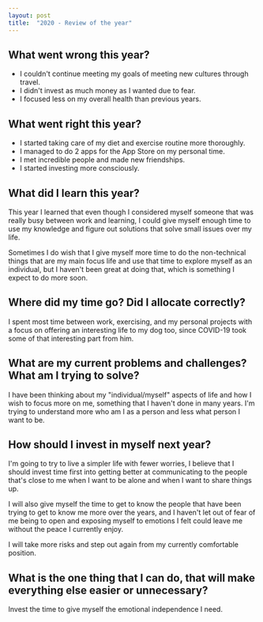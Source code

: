 ```yaml
---
layout: post
title:  "2020 - Review of the year"
---
```

## What went wrong this year?
* I couldn't continue meeting my goals of meeting new cultures through travel.
* I didn't invest as much money as I wanted due to fear.
* I focused less on my overall health than previous years.

## What went right this year?
* I started taking care of my diet and exercise routine more thoroughly.
* I managed to do 2 apps for the App Store on my personal time.
* I met incredible people and made new friendships.
* I started investing more consciously.

## What did I learn this year?
This year I learned that even though I considered myself someone that was really busy between work and learning, I could give myself enough time to use my knowledge and figure out solutions that solve small issues over my life.

Sometimes I do wish that I give myself more time to do the non-technical things that are my main focus life and use that time to explore myself as an individual, but I haven't been great at doing that, which is something I expect to do more soon.

## Where did my time go? Did I allocate correctly?
I spent most time between work, exercising, and my personal projects with a focus on offering an interesting life to my dog too, since COVID-19 took some of that interesting part from him.

## What are my current problems and challenges? What am I trying to solve?
I have been thinking about my "individual/myself" aspects of life and how I wish to focus more on me, something that I haven't done in many years. I'm trying to understand more who am I as a person and less what person I want to be.

## How should I invest in myself next year?
I'm going to try to live a simpler life with fewer worries, I believe that I should invest time first into getting better at communicating to the people that's close to me when I want to be alone and when I want to share things up.

I will also give myself the time to get to know the people that have been trying to get to know me more over the years, and I haven't let out of fear of me being to open and exposing myself to emotions I felt could leave me without the peace I currently enjoy.

I will take more risks and step out again from my currently comfortable position.

## What is the one thing that I can do, that will make everything else easier or unnecessary?
Invest the time to give myself the emotional independence I need.
